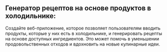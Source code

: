 ## Генератор рецептов на основе продуктов в холодильнике:

Создайте веб-приложение, которое позволяет пользователям вводить продукты, которые у них есть в холодильнике, и генерировать рецепты на основе доступных ингредиентов. Это может помочь в уменьшении продовольственных отходов и вдохновить на новые кулинарные идеи.